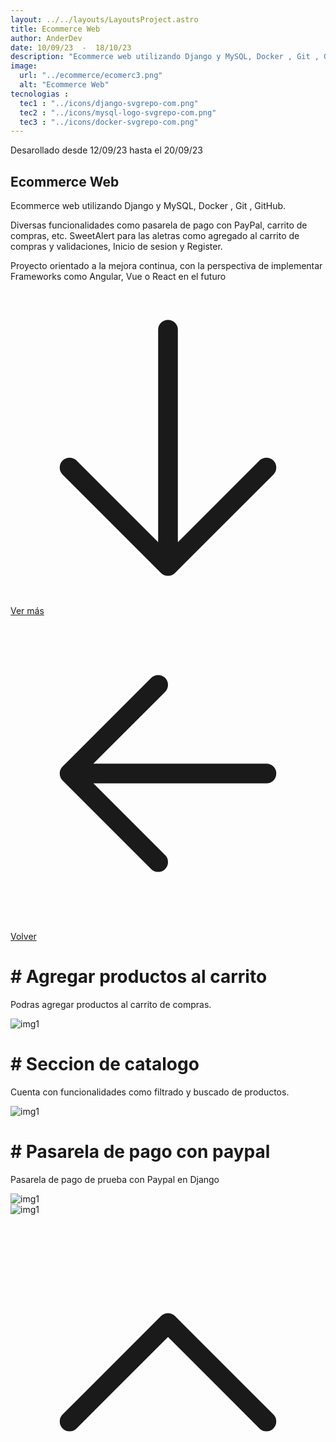 ```yaml
---
layout: ../../layouts/LayoutsProject.astro
title: Ecommerce Web
author: AnderDev
date: 10/09/23  -  18/10/23
description: "Ecommerce web utilizando Django y MySQL, Docker , Git , GitHub Diversas funcionalidades como pasarela de pago con PayPal, carrito de compras, etc. Proyecto orientado a la mejora continua, con la perspectiva de implementar Frameworks como Angular, Vue o React en el futuro"
image:
  url: "../ecommerce/ecomerc3.png"
  alt: "Ecommerce Web"
tecnologias : 
  tec1 : "../icons/django-svgrepo-com.png"
  tec2 : "../icons/mysql-logo-svgrepo-com.png"
  tec3 : "../icons/docker-svgrepo-com.png"
---
```

<p class="mb-5 text-sm text-gray-400">Desarollado desde 12/09/23 hasta el 20/09/23 </p>
<h2 class="text-4xl mb-5 font-bold  text-gray-200">Ecommerce Web</h2>



<div class="pr-5">
Ecommerce web utilizando Django y MySQL, Docker , Git , GitHub.
<p class="mt-3">
 Diversas funcionalidades como pasarela de pago con PayPal, carrito de compras, etc.
 SweetAlert para las aletras como agregado al carrito de compras y validaciones, Inicio de sesion y Register.
</p>

<p class="mt-3">
Proyecto orientado a la mejora continua, con la perspectiva de implementar Frameworks como Angular, Vue o React en el futuro
</p>

<div class="flex gap-5">
<a  href="#content" class="btn btn-outline btn-primary mt-10 flex w-max">
<svg xmlns="http://www.w3.org/2000/svg" fill="none" viewBox="0 0 24 24" stroke-width="1.5" stroke="currentColor" class="w-6 h-6">
  <path stroke-linecap="round" stroke-linejoin="round" d="M19.5 13.5L12 21m0 0l-7.5-7.5M12 21V3" />
</svg>
Ver más</a>
<a  href="/Projects" class="btn btn-outline btn-primary mt-10 flex w-max">
<svg xmlns="http://www.w3.org/2000/svg" fill="none" viewBox="0 0 24 24" stroke-width="1.5" stroke="currentColor" class="w-6 h-6">
  <path stroke-linecap="round" stroke-linejoin="round" d="M19.5 12h-15m0 0l6.75 6.75M4.5 12l6.75-6.75" />
</svg>
Volver  </a>
</div>
</div>
    <div class="flex flex-col justify-center mb-20">
          <h1 class="text-2xl font-bold py-2 mt-5" id="content"># Agregar productos al carrito</h1>
          <div>
            <p class="mb-10 w-3/4">
            Podras agregar productos al carrito de compras.
          </p>
          </div>
         <div class="max-2xl:w-full max-2xl:pr-5">
            <img src="../ecommerce/ecomerc1.png" alt="img1" class="rounded-lg">
        </div>
          <h1 class="text-2xl font-bold py-2 mt-5"># Seccion de catalogo</h1>
           <div>
            <p class="mb-10 w-3/4">
              Cuenta con funcionalidades como filtrado y buscado de productos.
          </p>
          </div>
         <div class="max-2xl:w-full max-2xl:pr-5">
          <img src="../ecommerce/ecomerc2.png" alt="img1" class="rounded-lg">
          </div>
          <h1 class="text-2xl font-bold mt-5 mb-5"># Pasarela de pago con paypal</h1>
           <div>
            <p class="mb-10 w-3/4">
            Pasarela de pago de prueba con Paypal en Django
          </p>
          </div>
         <div class="max-2xl:w-full max-2xl:pr-5">
          <img src="../ecommerce/pago1.png" alt="img1" class="rounded-lg">
          </div>
                   <div class="max-2xl:w-full max-2xl:pr-5">
          <img src="../ecommerce/pago2.png" alt="img1" class="rounded-lg">
          </div>
    </div>
<a href="#home" class="btn btn-outline btn-primary mt-10 flex w-max mb-10 ml-auto mr-10 animate-bounce">
  <svg xmlns="http://www.w3.org/2000/svg" fill="none" viewBox="0 0 24 24" stroke-width="1.5" stroke="currentColor" class="w-6 h-6">
    <path stroke-linecap="round" stroke-linejoin="round" d="M4.5 15.75l7.5-7.5 7.5 7.5" />
  </svg>
</a>

